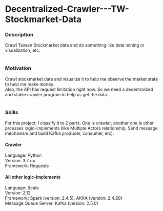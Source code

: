 # Decentralized-Crawler---TW-Stockmarket-Data

### Description
Crawl Taiwan Stockmarket data and do something like data mining or visualization, etc. <br>
<br>

### Motivation
Crawl stockmarket data and visualize it to help me observe the market state to help me make money. <br>
Also, the API has request limitation right now. So we need a decentralized and stable crawler program to help us get the data. <br>
<br>

### Skills
For this project, I classify it to 2 parts. One is crawler, another one is other prcesses logic-implements (like Multiple Actors relationship, Send message mechanism and build Kafka producer, consumer, etc). <br>

#### Crawler
Language: Python <br>
Version: 3.7 up <br>
Framework: Requests <br>

#### All other logic-Implements
Language: Scala <br>
Version: 2.12 <br>
Framework: Spark (version: 2.4.5), AKKA (version: 2.4.20) <br>
Message Queue Server: Kafka (version: 2.5.0) <br>
<br>


